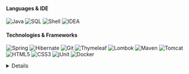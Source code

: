 #### Languages & IDE
![Java](https://img.shields.io/badge/java-black?style=for-the-badge&logo=openjdk&color=0E1117)
![SQL](https://img.shields.io/badge/SQL-black?style=for-the-badge&logo=postgresql&logoColor=blue&color=0E1117)
![Shell](https://img.shields.io/badge/Shell-black?style=for-the-badge&logo=powershell&logoColor=white&color=0E1117)
![IDEA](https://img.shields.io/badge/IntelliJ-black?style=for-the-badge&logo=IntelliJIDEA&color=0E1117)

#### Technologies & Frameworks
![Spring](https://img.shields.io/badge/Spring_%28Boot%2C_MVC%2C_DATA_JPA%2C_SECURITY%2C_REST_API%29-black?style=for-the-badge&logo=spring&color=0E1117)
![Hibernate](https://img.shields.io/badge/Hibernate-black?style=for-the-badge&logo=hibernate&logoColor=red&color=0E1117)
![Git](https://img.shields.io/badge/Git-black?style=for-the-badge&logo=git&color=0E1117)
![Thymeleaf](https://img.shields.io/badge/Thymeleaf-black?style=for-the-badge&logo=thymeleaf&logoColor=green&color=0E1117)
![Lombok](https://img.shields.io/badge/Lombok-black?style=for-the-badge&logo=pepsi&logoColor=red&color=0E1117)
![Maven](https://img.shields.io/badge/Maven-black?style=for-the-badge&logo=apachemaven&color=0E1117)
![Tomcat](https://img.shields.io/badge/Tomcat-black?style=for-the-badge&logo=apachetomcat&logoColor=yellow&color=0E1117)
![HTML5](https://img.shields.io/badge/html5-black?style=for-the-badge&logo=html5&color=0E1117)
![CSS3](https://img.shields.io/badge/css3-black?style=for-the-badge&logo=css3&logoColor=blue&color=0E1117)
![jUnit](https://img.shields.io/badge/jUnit-black?style=for-the-badge&logo=JUnit5&color=0E1117)
![Docker](https://img.shields.io/badge/docker-black?style=for-the-badge&logo=docker&color=0E1117)


<details>
  
  <p align="center">
  <a href="https://github.com/Jormundgar">
    <img src="http://github-profile-summary-cards.vercel.app/api/cards/profile-details?username=Jormundgar&theme=github_dark" />
  </a>
    <br>
  <a href="https://github.com/Jormundgar">
    <img src="https://github-readme-streak-stats.herokuapp.com?user=Jormundgar&theme=github-dark-blue&border_radius=5&date_format=j%20M%5B%20Y%5D&border=EBEBEB1B" />
  </a>
</p>
